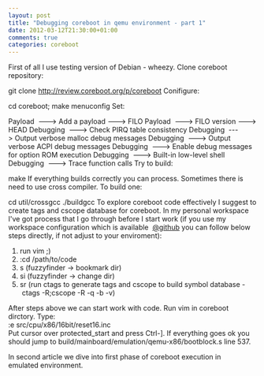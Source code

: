 ```yaml
---
layout: post
title: "Debugging coreboot in qemu environment - part 1"
date: 2012-03-12T21:30:00+01:00
comments: true
categories: coreboot
---
```


First of all I use testing version of Debian - wheezy. Clone coreboot repository:  

git clone http://review.coreboot.org/p/coreboot Conifigure:  

cd coreboot; make menuconfig Set:  

Payload  ---> Add a payload ---> FILO Payload  ---> FILO version ---> HEAD Debugging  ---> Check PIRQ table consistency Debugging  ---> Output verbose malloc debug messages Debugging  ---> Output verbose ACPI debug messages Debugging  ---> Enable debug messages for option ROM execution Debugging  ---> Built-in low-level shell Debugging  ---> Trace function calls Try to build:  

make If everything builds correctly you can process. Sometimes there is need to use cross compiler. To build one:  

cd util/crossgcc
./buildgcc To explore coreboot code effectively I suggest to create tags and cscope database for coreboot. In my personal workspace I've got process that I go through before I start work (if you use my workspace configuration which is available  [@github](https://github.com/pietrushnic/workspace) you can follow below steps directly, if not adjust to your enviroment):  

1. run vim ;)
2. :cd /path/to/code
3. s<Tab> (fuzzyfinder -> bookmark dir)
4. si (fuzzyfinder -> change dir)
5. sr (run ctags to generate tags and cscope to build symbol database - ctags -R;cscope -R -q -b -v)

After steps above we can start work with code. Run vim in coreboot dirctory. Type:  
:e src/cpu/x86/16bit/reset16.inc  
Put cursor over protected\_start and press Ctrl-]. If everything goes ok you should jump to build/mainboard/emulation/qemu-x86/bootblock.s line 537.  
    
    
In second article we dive into first phase of coreboot execution in emulated environment.    

    

